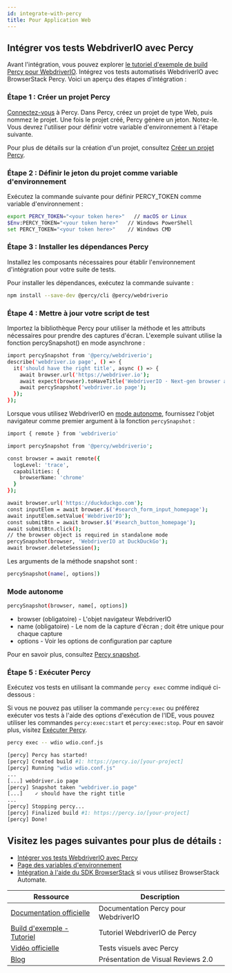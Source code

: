 ```yaml
---
id: integrate-with-percy
title: Pour Application Web
---
```


## Intégrer vos tests WebdriverIO avec Percy

Avant l'intégration, vous pouvez explorer [le tutoriel d'exemple de build Percy pour WebdriverIO](https://www.browserstack.com/docs/percy/sample-build/webdriverio/?utm_source=webdriverio&utm_medium=partnered&utm_campaign=documentation).
Intégrez vos tests automatisés WebdriverIO avec BrowserStack Percy. Voici un aperçu des étapes d'intégration :

### Étape 1 : Créer un projet Percy
[Connectez-vous](https://percy.io/signup/?utm_source=webdriverio&utm_medium=partnered&utm_campaign=documentation) à Percy. Dans Percy, créez un projet de type Web, puis nommez le projet. Une fois le projet créé, Percy génère un jeton. Notez-le. Vous devrez l'utiliser pour définir votre variable d'environnement à l'étape suivante.

Pour plus de détails sur la création d'un projet, consultez [Créer un projet Percy](https://www.browserstack.com/docs/percy/get-started/create-project/?utm_source=webdriverio&utm_medium=partnered&utm_campaign=documentation).

### Étape 2 : Définir le jeton du projet comme variable d'environnement

Exécutez la commande suivante pour définir PERCY_TOKEN comme variable d'environnement :

```sh
export PERCY_TOKEN="<your token here>"   // macOS or Linux
$Env:PERCY_TOKEN="<your token here>"   // Windows PowerShell
set PERCY_TOKEN="<your token here>"    // Windows CMD
```

### Étape 3 : Installer les dépendances Percy

Installez les composants nécessaires pour établir l'environnement d'intégration pour votre suite de tests.

Pour installer les dépendances, exécutez la commande suivante :

```sh
npm install --save-dev @percy/cli @percy/webdriverio
```

### Étape 4 : Mettre à jour votre script de test

Importez la bibliothèque Percy pour utiliser la méthode et les attributs nécessaires pour prendre des captures d'écran.
L'exemple suivant utilise la fonction percySnapshot() en mode asynchrone :

```sh
import percySnapshot from '@percy/webdriverio';
describe('webdriver.io page', () => {
  it('should have the right title', async () => {
    await browser.url('https://webdriver.io');
    await expect(browser).toHaveTitle('WebdriverIO · Next-gen browser and mobile automation test framework for Node.js');
    await percySnapshot('webdriver.io page');
  });
});
```

Lorsque vous utilisez WebdriverIO en [mode autonome](https://webdriver.io/docs/setuptypes.html/?utm_source=webdriverio&utm_medium=partnered&utm_campaign=documentation), fournissez l'objet navigateur comme premier argument à la fonction `percySnapshot` :

```sh
import { remote } from 'webdriverio'

import percySnapshot from '@percy/webdriverio';

const browser = await remote({
  logLevel: 'trace',
  capabilities: {
    browserName: 'chrome'
  }
});

await browser.url('https://duckduckgo.com');
const inputElem = await browser.$('#search_form_input_homepage');
await inputElem.setValue('WebdriverIO');
const submitBtn = await browser.$('#search_button_homepage');
await submitBtn.click();
// the browser object is required in standalone mode
percySnapshot(browser, 'WebdriverIO at DuckDuckGo');
await browser.deleteSession();
```
Les arguments de la méthode snapshot sont :

```sh
percySnapshot(name[, options])
```
### Mode autonome

```sh
percySnapshot(browser, name[, options])
```

- browser (obligatoire) - L'objet navigateur WebdriverIO
- name (obligatoire) - Le nom de la capture d'écran ; doit être unique pour chaque capture
- options - Voir les options de configuration par capture

Pour en savoir plus, consultez [Percy snapshot](https://www.browserstack.com/docs/percy/take-percy-snapshots/overview/?utm_source=webdriverio&utm_medium=partnered&utm_campaign=documentation).

### Étape 5 : Exécuter Percy
Exécutez vos tests en utilisant la commande `percy exec` comme indiqué ci-dessous :

Si vous ne pouvez pas utiliser la commande `percy:exec` ou préférez exécuter vos tests à l'aide des options d'exécution de l'IDE, vous pouvez utiliser les commandes `percy:exec:start` et `percy:exec:stop`. Pour en savoir plus, visitez [Exécuter Percy](https://www.browserstack.com/docs/percy/integrate/webdriverio/?utm_source=webdriverio&utm_medium=partnered&utm_campaign=documentation).

```sh
percy exec -- wdio wdio.conf.js
```

```sh
[percy] Percy has started!
[percy] Created build #1: https://percy.io/[your-project]
[percy] Running "wdio wdio.conf.js"
...
[...] webdriver.io page
[percy] Snapshot taken "webdriver.io page"
[...]    ✓ should have the right title
...
[percy] Stopping percy...
[percy] Finalized build #1: https://percy.io/[your-project]
[percy] Done!

```

## Visitez les pages suivantes pour plus de détails :
- [Intégrer vos tests WebdriverIO avec Percy](https://www.browserstack.com/docs/percy/integrate/webdriverio/?utm_source=webdriverio&utm_medium=partnered&utm_campaign=documentation)
- [Page des variables d'environnement](https://www.browserstack.com/docs/percy/get-started/set-env-var/?utm_source=webdriverio&utm_medium=partnered&utm_campaign=documentation)
- [Intégration à l'aide du SDK BrowserStack](https://www.browserstack.com/docs/percy/integrate-bstack-sdk/webdriverio/?utm_source=webdriverio&utm_medium=partnered&utm_campaign=documentation) si vous utilisez BrowserStack Automate.


| Ressource                                                                                                                                                            | Description                       |
|---------------------------------------------------------------------------------------------------------------------------------------------------------------------|-----------------------------------|
| [Documentation officielle](https://www.browserstack.com/docs/percy/integrate/webdriverio/?utm_source=webdriverio&utm_medium=partnered&utm_campaign=documentation)             | Documentation Percy pour WebdriverIO |
| [Build d'exemple - Tutoriel](https://www.browserstack.com/docs/percy/sample-build/webdriverio/?utm_source=webdriverio&utm_medium=partnered&utm_campaign=documentation) | Tutoriel WebdriverIO de Percy      |
| [Vidéo officielle](https://youtu.be/1Sr_h9_3MI0/?utm_source=webdriverio&utm_medium=partnered&utm_campaign=documentation)                                              | Tests visuels avec Percy         |
| [Blog](https://www.browserstack.com/blog/introducing-visual-reviews-2-0/?utm_source=webdriverio&utm_medium=partnered&utm_campaign=documentation)                    | Présentation de Visual Reviews 2.0    |